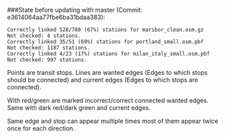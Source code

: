 ###State before updating with master (Commit: e3614064aa77fbe6ba31bdaa383):

    Correctly linked 528/788 (67%) stations for maribor_clean.osm.gz
    Not checked: 4 stations.
    Correctly linked 35/51 (69%) stations for portland_small.osm.pbf
    Not checked: 1187 stations.
    Correctly linked 4/23 (17%) stations for milan_italy_small.osm.pbf
    Not checked: 997 stations.

Points are transit stops.
Lines are wanted edges (Edges to which stops should be connected) and current edges (Edges to which stops are connected).

With red/green are marked incorrect/correct connected wanted edges.
Same with dark red/dark green and current edges.

Same edge and stop can appear multiple times most of them appear twice once for each direction.
